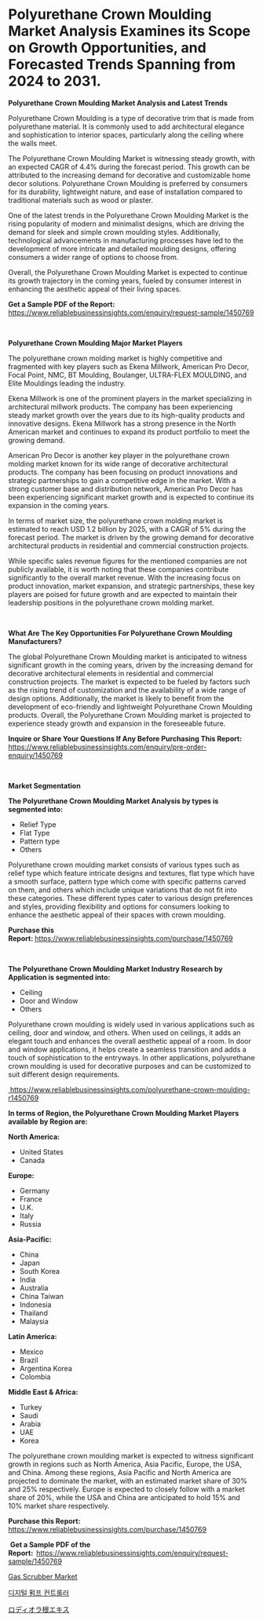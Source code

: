 <p><h1>Polyurethane Crown Moulding Market Analysis Examines its Scope on Growth Opportunities, and Forecasted Trends Spanning from 2024 to 2031.</h1></p><p><strong>Polyurethane Crown Moulding Market Analysis and Latest Trends</strong></p>
<p><p>Polyurethane Crown Moulding is a type of decorative trim that is made from polyurethane material. It is commonly used to add architectural elegance and sophistication to interior spaces, particularly along the ceiling where the walls meet.</p><p>The Polyurethane Crown Moulding Market is witnessing steady growth, with an expected CAGR of 4.4% during the forecast period. This growth can be attributed to the increasing demand for decorative and customizable home decor solutions. Polyurethane Crown Moulding is preferred by consumers for its durability, lightweight nature, and ease of installation compared to traditional materials such as wood or plaster.</p><p>One of the latest trends in the Polyurethane Crown Moulding Market is the rising popularity of modern and minimalist designs, which are driving the demand for sleek and simple crown moulding styles. Additionally, technological advancements in manufacturing processes have led to the development of more intricate and detailed moulding designs, offering consumers a wider range of options to choose from.</p><p>Overall, the Polyurethane Crown Moulding Market is expected to continue its growth trajectory in the coming years, fueled by consumer interest in enhancing the aesthetic appeal of their living spaces.</p></p>
<p><strong>Get a Sample PDF of the Report:&nbsp;</strong> <a href="https://www.reliablebusinessinsights.com/enquiry/request-sample/1450769">https://www.reliablebusinessinsights.com/enquiry/request-sample/1450769</a></p>
<p>&nbsp;</p>
<p><strong>Polyurethane Crown Moulding Major Market Players</strong></p>
<p><p>The polyurethane crown molding market is highly competitive and fragmented with key players such as Ekena Millwork, American Pro Decor, Focal Point, NMC, BT Moulding, Boulanger, ULTRA-FLEX MOULDING, and Elite Mouldings leading the industry. </p><p>Ekena Millwork is one of the prominent players in the market specializing in architectural millwork products. The company has been experiencing steady market growth over the years due to its high-quality products and innovative designs. Ekena Millwork has a strong presence in the North American market and continues to expand its product portfolio to meet the growing demand.</p><p>American Pro Decor is another key player in the polyurethane crown molding market known for its wide range of decorative architectural products. The company has been focusing on product innovations and strategic partnerships to gain a competitive edge in the market. With a strong customer base and distribution network, American Pro Decor has been experiencing significant market growth and is expected to continue its expansion in the coming years.</p><p>In terms of market size, the polyurethane crown molding market is estimated to reach USD 1.2 billion by 2025, with a CAGR of 5% during the forecast period. The market is driven by the growing demand for decorative architectural products in residential and commercial construction projects. </p><p>While specific sales revenue figures for the mentioned companies are not publicly available, it is worth noting that these companies contribute significantly to the overall market revenue. With the increasing focus on product innovation, market expansion, and strategic partnerships, these key players are poised for future growth and are expected to maintain their leadership positions in the polyurethane crown molding market.</p></p>
<p>&nbsp;</p>
<p><strong>What Are The Key Opportunities For Polyurethane Crown Moulding Manufacturers?</strong></p>
<p><p>The global Polyurethane Crown Moulding market is anticipated to witness significant growth in the coming years, driven by the increasing demand for decorative architectural elements in residential and commercial construction projects. The market is expected to be fueled by factors such as the rising trend of customization and the availability of a wide range of design options. Additionally, the market is likely to benefit from the development of eco-friendly and lightweight Polyurethane Crown Moulding products. Overall, the Polyurethane Crown Moulding market is projected to experience steady growth and expansion in the foreseeable future.</p></p>
<p><strong>Inquire or Share Your Questions If Any Before Purchasing This Report:</strong> <a href="https://www.reliablebusinessinsights.com/enquiry/pre-order-enquiry/1450769">https://www.reliablebusinessinsights.com/enquiry/pre-order-enquiry/1450769</a></p>
<p>&nbsp;</p>
<p><strong>Market Segmentation</strong></p>
<p><strong>The Polyurethane Crown Moulding Market Analysis by types is segmented into:</strong></p>
<p><ul><li>Relief Type</li><li>Flat Type</li><li>Pattern type</li><li>Others</li></ul></p>
<p><p>Polyurethane crown moulding market consists of various types such as relief type which feature intricate designs and textures, flat type which have a smooth surface, pattern type which come with specific patterns carved on them, and others which include unique variations that do not fit into these categories. These different types cater to various design preferences and styles, providing flexibility and options for consumers looking to enhance the aesthetic appeal of their spaces with crown moulding.</p></p>
<p><strong>Purchase this Report:&nbsp;</strong><a href="https://www.reliablebusinessinsights.com/purchase/1450769">https://www.reliablebusinessinsights.com/purchase/1450769</a></p>
<p>&nbsp;</p>
<p><strong>The Polyurethane Crown Moulding Market Industry Research by Application is segmented into:</strong></p>
<p><ul><li>Ceiling</li><li>Door and Window</li><li>Others</li></ul></p>
<p><p>Polyurethane crown moulding is widely used in various applications such as ceiling, door and window, and others. When used on ceilings, it adds an elegant touch and enhances the overall aesthetic appeal of a room. In door and window applications, it helps create a seamless transition and adds a touch of sophistication to the entryways. In other applications, polyurethane crown moulding is used for decorative purposes and can be customized to suit different design requirements.</p></p>
<p><a href="https://www.reliablebusinessinsights.com/polyurethane-crown-moulding-r1450769">&nbsp;https://www.reliablebusinessinsights.com/polyurethane-crown-moulding-r1450769</a></p>
<p><strong>In terms of Region, the Polyurethane Crown Moulding Market Players available by Region are:</strong></p>
<p>
    <p> <strong> North America: </strong>
        <ul>
            <li>United States</li>
            <li>Canada</li>
        </ul>
        </p> 
    <p> <strong> Europe: </strong>
        <ul>
            <li>Germany</li>
            <li>France</li>
            <li>U.K.</li>
            <li>Italy</li>
            <li>Russia</li>
        </ul>
        </p> 
    <p> <strong> Asia-Pacific: </strong>
        <ul>
            <li>China</li>
            <li>Japan</li>
            <li>South Korea</li>
            <li>India</li>
            <li>Australia</li>
            <li>China Taiwan</li>
            <li>Indonesia</li>
            <li>Thailand</li>
            <li>Malaysia</li>
        </ul>
        </p> 
    <p> <strong> Latin America: </strong>
        <ul>
            <li>Mexico</li>
            <li>Brazil</li>
            <li>Argentina Korea</li>
            <li>Colombia</li>
        </ul>
        </p> 
    <p> <strong> Middle East & Africa: </strong>
        <ul>
            <li>Turkey</li>
            <li>Saudi</li>
            <li>Arabia</li>
            <li>UAE</li>
            <li>Korea</li>
        </ul>
    </p>
    </p>
<p><p>The polyurethane crown moulding market is expected to witness significant growth in regions such as North America, Asia Pacific, Europe, the USA, and China. Among these regions, Asia Pacific and North America are projected to dominate the market, with an estimated market share of 30% and 25% respectively. Europe is expected to closely follow with a market share of 20%, while the USA and China are anticipated to hold 15% and 10% market share respectively.</p></p>
<p><strong>Purchase this Report: </strong><a href="https://www.reliablebusinessinsights.com/purchase/1450769">https://www.reliablebusinessinsights.com/purchase/1450769</a></p>
<p>&nbsp;<strong>Get a Sample PDF of the Report:&nbsp;&nbsp;</strong><a href="https://www.reliablebusinessinsights.com/enquiry/request-sample/1450769">https://www.reliablebusinessinsights.com/enquiry/request-sample/1450769</a></p>
<p><strong></strong></p>
<p><p><a href="https://github.com/rionkhanvai01/Market-Research-Report-List-1/blob/main/gas-scrubber-market.md">Gas Scrubber Market</a></p><p><a href="https://github.com/laholand/Market-Research-Report-List-5/blob/main/83346687813.md">디지털 펌프 컨트롤러</a></p><p><a href="https://github.com/mohamedbakry57/Market-Research-Report-List-5/blob/main/57315073663.md">ロディオラ根エキス</a></p></p>